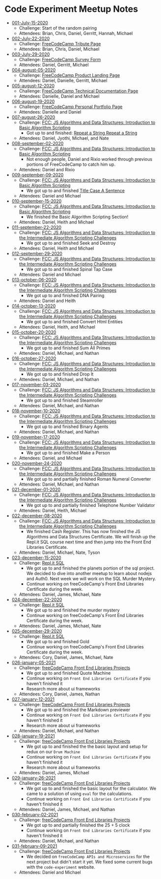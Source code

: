 # Code Experiment Meetup Notes

- [001-July-15-2020](./2020/july/001-july-15-2020/readme.md)
  - Challenge: Start of the random pairing
  - Attendees: Brian, Chris, Daniel, Gerritt, Hannah, Michael
- [002-July-22-2020](./2020/july/002-july-22-2020/readme.md)
  - Challenge: [FreeCodeCamp Tribute Page](https://www.freecodecamp.org/learn/responsive-web-design/responsive-web-design-projects/build-a-tribute-page)
  - Attendees: Brian, Chris, Daniel, Michael
- [003-July-29-2020](./2020/july/003-july-29-2020/readme.md)
  - Challenge: [FreeCodeCamp Survey Form](https://www.freecodecamp.org/learn/responsive-web-design/responsive-web-design-projects/build-a-survey-form)
  - Attendees: Daniel, Gerritt, Michael
- [004-august-05-2020](./2020/august/004-august-05-2020/readme.md)
  - Challenge: [FreeCodeCamp Product Landing Page](https://www.freecodecamp.org/learn/responsive-web-design/responsive-web-design-projects/build-a-product-landing-page)
  - Attendees: Daniel, Danielle, Gerritt, Michael
- [005-august-12-2020](./2020/august/005-august-12-2020/readme.md)
  - Challenge: [FreeCodeCamp Technical Documentation Page](https://www.freecodecamp.org/learn/responsive-web-design/responsive-web-design-projects/build-a-technical-documentation-page)
  - Attendees: Danielle, Daniel and Michael
- [006-august-19-2020](./2020/august/006-august-19-2020/readme.md)
  - Challenge: [FreeCodeCamp Personal Portfolio Page](https://www.freecodecamp.org/learn/responsive-web-design/responsive-web-design-projects/build-a-personal-portfolio-webpage)
  - Attendees: Danielle and Daniel
- [007-august-26-2020](./2020/august/007-august-26-2020/readme.md)
  - Challenge: [FCC: JS Algorithms and Data Structures: Introduction to Basic Algorithm Scripting](https://www.freecodecamp.org/learn/javascript-algorithms-and-data-structures/basic-algorithm-scripting/)
    - Got up to and finished: [Repeat a String Repeat a String](https://www.freecodecamp.org/learn/javascript-algorithms-and-data-structures/basic-algorithm-scripting/repeat-a-string-repeat-a-string)
  - Attendees: Daniel, Jyothi, Michael, and Nate
- [008-september-02-2020](./2020/september/008-september-02-2020/readme.md)
  - Challenge: [FCC: JS Algorithms and Data Structures: Introduction to Basic Algorithm Scripting](https://www.freecodecamp.org/learn/javascript-algorithms-and-data-structures/basic-algorithm-scripting/)
    - Not enough people, Daniel and Rixio worked through previous portions of FreeCodeCamp to catch him up.
  - Attendees: Daniel and Rixio
- [009-september-09-2020](./2020/september/009-september-09-2020/readme.md)
  - Challenge: [FCC: JS Algorithms and Data Structures: Introduction to Basic Algorithm Scripting](https://www.freecodecamp.org/learn/javascript-algorithms-and-data-structures/basic-algorithm-scripting/truncate-a-string)
    - We got up to and finished [Title Case A Sentence](https://www.freecodecamp.org/learn/javascript-algorithms-and-data-structures/basic-algorithm-scripting/title-case-a-sentence)
  - Attendees: Daniel and Michael
- [010-september-15-2020](./2020/september/010-september-15-2020/readme.md)
  - Challenge: [FCC: JS Algorithms and Data Structures: Introduction to Basic Algorithm Scripting](https://www.freecodecamp.org/learn/javascript-algorithms-and-data-structures/basic-algorithm-scripting/slice-and-splice)
    - We finished the Basic Algorithm Scripting Section!
  - Attendees: Daniel, Heith and Michael
- [011-september-22-2020](./2020/september/011-september-22-2020/readme.md)
  - Challenge: [FCC: JS Algorithms and Data Structures: Introduction to the Intermediate Algorithm Scripting Challenges](https://www.freecodecamp.org/learn/javascript-algorithms-and-data-structures/intermediate-algorithm-scripting/)
    - We got up to and finished Seek and Destroy
  - Attendees: Daniel, Heith and Michael
- [012-september-29-2020](./2020/september/012-september-29-2020/readme.md)
  - Challenge: [FCC: JS Algorithms and Data Structures: Introduction to the Intermediate Algorithm Scripting Challenges](https://www.freecodecamp.org/learn/javascript-algorithms-and-data-structures/intermediate-algorithm-scripting/wherefore-art-thou)
    - We got up to and finished Spinal Tap Case
  - Attendees: Daniel and Michael
- [013-october-06-2020](./2020/october/013-october-05-2020/readme.md)
  - Challenge: [FCC: JS Algorithms and Data Structures: Introduction to the Intermediate Algorithm Scripting Challenges](https://www.freecodecamp.org/learn/javascript-algorithms-and-data-structures/intermediate-algorithm-scripting/pig-latin)
    - We got up to and finished DNA Pairing
  - Attendees: Daniel and Heith
- [014-october-13-2020](./2020/october/014-october-13-2020/readme.md)
  - Challenge: [FCC: JS Algorithms and Data Structures: Introduction to the Intermediate Algorithm Scripting Challenges](https://www.freecodecamp.org/learn/javascript-algorithms-and-data-structures/intermediate-algorithm-scripting/missing-letters)
    - We got up to and finished Convert Html Entities
  - Attendees: Daniel, Heith, and Michael
- [015-october-20-2020](./2020/october/015-october-20-2020/readme.md)
  - Challenge: [FCC: JS Algorithms and Data Structures: Introduction to the Intermediate Algorithm Scripting Challenges](https://www.freecodecamp.org/learn/javascript-algorithms-and-data-structures/intermediate-algorithm-scripting/sum-all-primes)
    - We got up to and finished Sum All Primes
  - Attendees: Daniel, Michael, and Nathan
- [016-october-27-2020](./2020/october/016-october-27-2020/readme.md)
  - Challenge: [FCC: JS Algorithms and Data Structures: Introduction to the Intermediate Algorithm Scripting Challenges](https://www.freecodecamp.org/learn/javascript-algorithms-and-data-structures/intermediate-algorithm-scripting/drop-it)
    - We got up to and finished Drop It
  - Attendees: Daniel, Michael, and Nathan
- [017-november-03-2020](./2020/november/017-november-03-2020/readme.md)
  - Challenge: [FCC: JS Algorithms and Data Structures: Introduction to the Intermediate Algorithm Scripting Challenges](https://www.freecodecamp.org/learn/javascript-algorithms-and-data-structures/intermediate-algorithm-scripting/steamroller)
    - We got up to and finished Steamroller
  - Attendees: Daniel, Michael, and Nathan
- [018-november-10-2020](./2020/november/018-november-10-2020/readme.md)
  - Challenge: [FCC: JS Algorithms and Data Structures: Introduction to the Intermediate Algorithm Scripting Challenges](https://www.freecodecamp.org/learn/javascript-algorithms-and-data-structures/intermediate-algorithm-scripting/binary-agents)
    - We got up to and finished Binary Agents
  - Attendees: Daniel, Michael, and Nathan
- [019-november-17-2020](./2020/november/019-november-17-2020/readme.md)
  - Challenge: [FCC: JS Algorithms and Data Structures: Introduction to the Intermediate Algorithm Scripting Challenges](https://www.freecodecamp.org/learn/javascript-algorithms-and-data-structures/intermediate-algorithm-scripting/everything-be-true)
    - We got up to and finished Make a Person
  - Attendees: Daniel, and Michael
- [020-november-24-2020](./2020/november/020-november-24-2020/readme.md)
  - Challenge: [FCC: JS Algorithms and Data Structures: Introduction to the Intermediate Algorithm Scripting Challenges](https://www.freecodecamp.org/learn/javascript-algorithms-and-data-structures/intermediate-algorithm-scripting/map-the-debris)
    - We got up to and partially finished Roman Numeral Converter
  - Attendees: Daniel, Michael, and Nathan
- [021-december-01-2020](./2020/december/021-december-01-2020/readme.md)
  - Challenge: [FCC: JS Algorithms and Data Structures: Introduction to the Intermediate Algorithm Scripting Challenges](https://www.freecodecamp.org/learn/javascript-algorithms-and-data-structures/javascript-algorithms-and-data-structures-projects/caesars-cipher)
    - We got up to and partially finished Telephone Number Validator
  - Attendees: Daniel, Heith, Michael
- [022-december-08-2020](./2020/december/022-december-08-2020/readme.md)
  - Challenge: [FCC: JS Algorithms and Data Structures: Introduction to the Intermediate Algorithm Scripting Challenges](https://www.freecodecamp.org/learn/javascript-algorithms-and-data-structures/javascript-algorithms-and-data-structures-projects/cash-register)
    - We finished Cash Register.  This has now finished the JS Algorithms and Data Structures Certificate.  We will finish up the Repl.it SQL course next time and then jump into the Front End Libraries Certificate.
  - Attendees: Daniel, Michael, Nate, Tyson
- [023-december-15-2020](./2020/december/023-december-15-2020/readme.md)
  - Challenge: [Repl.it SQL](https://docs.repl.it/curriculum/introSQL)
    - We got up to and finished the planets portion of the sql project.  We decided to dive into another meetup to learn about nodejs and Auth0.  Next week we will work on the SQL Murder Mystery.
    - Continue working on freeCodeCamp's Front End Libraries Certificate during the week.
  - Attendees: Daniel, James, Michael, Nate
- [024-december-22-2020](./2020/december/024-december-22-2020/readme.md)
  - Challenge: [Repl.it SQL](https://docs.repl.it/curriculum/introSQL)
    - We got up to and finished the murder mystery
    - Continue working on freeCodeCamp's Front End Libraries Certificate during the week.
  - Attendees: Daniel, James, Michael, Nate
- [025-december-29-2020](./2020/december/025-december-29-2020/readme.md)
  - Challenge: [Repl.it SQL](https://docs.repl.it/curriculum/introSQL)
    - We got up to and finished Gold
    - Continue working on freeCodeCamp's Front End Libraries Certificate during the week.
  - Attendees: Cory, Daniel, James, Michael, Nate
- [026-january-05-2021](./2021/january/026-january-05-2021/readme.md)
  - Challenge: [freeCodeCamp Front End Libraries Projects](https://www.freecodecamp.org/learn/front-end-libraries/front-end-libraries-projects/)
    - We got up to and finished Quote Machine
    - Continue working on `Front End Libraries Certificate` if you haven't finished it
    - Research more about ui frameworks
  - Attendees: Cory, Daniel, James, Nathan
- [027-january-12-2021](./2021/january/027-january-12-2021/readme.md)
  - Challenge: [freeCodeCamp Front End Libraries Projects](https://www.freecodecamp.org/learn/front-end-libraries/front-end-libraries-projects/)
    - We got up to and finished the Markdown previewer
    - Continue working on `Front End Libraries Certificate` if you haven't finished it
    - Research more about ui frameworks
  - Attendees: Daniel, Michael, and Nathan
- [028-january-19-2021](./2021/january/028-january-19-2021/readme.md)
  - Challenge: [freeCodeCamp Front End Libraries Projects](https://www.freecodecamp.org/learn/front-end-libraries/front-end-libraries-projects/)
    - We got up to and finished the the basic layout and setup for redux on our `Drum Machine`
    - Continue working on `Front End Libraries Certificate` if you haven't finished it
    - Research more about ui frameworks
  - Attendees: Daniel, James, Michael
- [029-january-26-2021](./2021/january/029-january-26-2021/readme.md)
  - Challenge: [freeCodeCamp Front End Libraries Projects](https://www.freecodecamp.org/learn/front-end-libraries/front-end-libraries-projects/)
    - We got up to and finished the basic layout for the calculator.  We came to a solution of using `eval` for the calculations.
    - Continue working on `Front End Libraries Certificate` if you haven't finished it
  - Attendees: Daniel, James, Michael, and Nathan
- [030-february-02-2021](./2021/january/030-february-02-2021/readme.md)
  - Challenge: [freeCodeCamp Front End Libraries Projects](https://www.freecodecamp.org/learn/front-end-libraries/front-end-libraries-projects/)
    - We got up to and partially finished the 25 + 5 clock
    - Continue working on `Front End Libraries Certificate` if you haven't finished it
  - Attendees: Daniel, Michael, and Nathan
- [031-february-09-2021](./2021/january/031-february-09-2021/readme.md)
  - Challenge: [freeCodeCamp Front End Libraries Projects](https://www.freecodecamp.org/learn/front-end-libraries/front-end-libraries-projects/)
    - We decided on `freeCodeCamp APIs and Microservices` for the next project but didn't start it yet.  We fixed some current bugs with the `code-experiment` website.
  - Attendees: Daniel and Michael